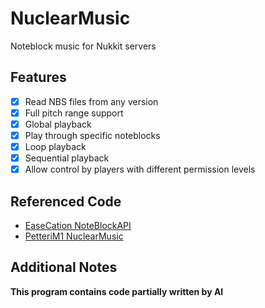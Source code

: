 # NuclearMusic
Noteblock music for Nukkit servers

## Features
- [x] Read NBS files from any version
- [x] Full pitch range support
- [x] Global playback
- [x] Play through specific noteblocks
- [x] Loop playback
- [x] Sequential playback
- [x] Allow control by players with different permission levels

## Referenced Code
- [EaseCation NoteBlockAPI](https://github.com/EaseCation/NoteBlockAPI)
- [PetteriM1 NuclearMusic](https://github.com/PetteriM1/NuclearMusic)

## Additional Notes
**This program contains code partially written by AI**